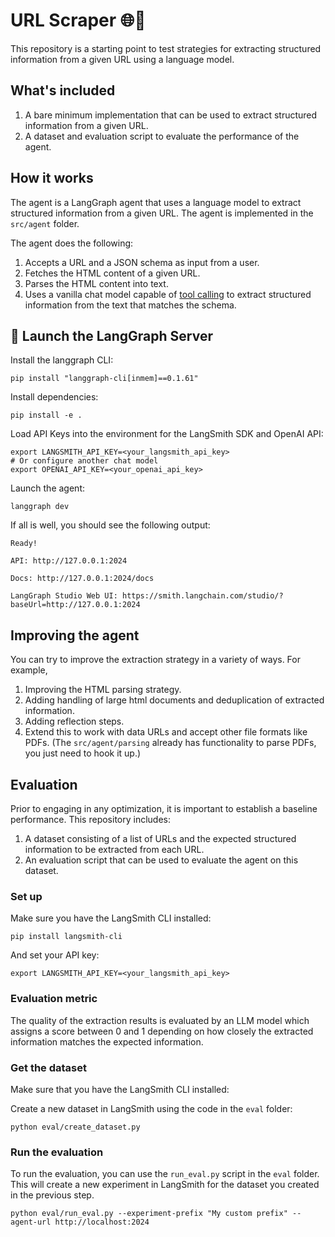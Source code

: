 # URL Scraper 🌐🤖

This repository is a starting point to test strategies for extracting structured information from a given URL using a language model.

## What's included

1. A bare minimum implementation that can be used to extract structured information from a given URL.
2. A dataset and evaluation script to evaluate the performance of the agent.

## How it works

The agent is a LangGraph agent that uses a language model to extract structured information from a given URL. The agent is implemented in the `src/agent` folder.

The agent does the following:

1. Accepts a URL and a JSON schema as input from a user.
2. Fetches the HTML content of a given URL.
3. Parses the HTML content into text.
4. Uses a vanilla chat model capable of [tool calling](https://python.langchain.com/docs/concepts/tool_calling/) to extract structured information from the text that matches the schema.

## 🚀 Launch the LangGraph Server

Install the langgraph CLI:

```shell
pip install "langgraph-cli[inmem]==0.1.61"
```

Install dependencies:

```shell
pip install -e .
```  

Load API Keys into the environment for the LangSmith SDK and OpenAI API:

```shell
export LANGSMITH_API_KEY=<your_langsmith_api_key>
# Or configure another chat model
export OPENAI_API_KEY=<your_openai_api_key>
```

Launch the agent:

```shell
langgraph dev
```

If all is well, you should see the following output:

```shell
Ready!

API: http://127.0.0.1:2024

Docs: http://127.0.0.1:2024/docs

LangGraph Studio Web UI: https://smith.langchain.com/studio/?baseUrl=http://127.0.0.1:2024
```

## Improving the agent

You can try to improve the extraction strategy in a variety of ways. For example,

1. Improving the HTML parsing strategy.
2. Adding handling of large html documents and deduplication of extracted information.
3. Adding reflection steps.
4. Extend this to work with data URLs and accept other file formats like PDFs. (The `src/agent/parsing` already has functionality to parse PDFs, you just need to hook it up.)

## Evaluation

Prior to engaging in any optimization, it is important to establish a baseline performance. This repository includes:

1. A dataset consisting of a list of URLs and the expected structured information to be extracted from each URL.
2. An evaluation script that can be used to evaluate the agent on this dataset.

### Set up

Make sure you have the LangSmith CLI installed:

```shell
pip install langsmith-cli
```

And set your API key:

```shell
export LANGSMITH_API_KEY=<your_langsmith_api_key>
```

### Evaluation metric

The quality of the extraction results is evaluated by an LLM model which assigns a
score between 0 and 1 depending on how closely the extracted information matches the expected information.

### Get the dataset

Make sure that you have the LangSmith CLI installed:

Create a new dataset in LangSmith using the code in the `eval` folder:

```shell
python eval/create_dataset.py
```

### Run the evaluation

To run the evaluation, you can use the `run_eval.py` script in the `eval` folder. This will create a new experiment in LangSmith for the dataset you created in the previous step.

```shell
python eval/run_eval.py --experiment-prefix "My custom prefix" --agent-url http://localhost:2024
```
